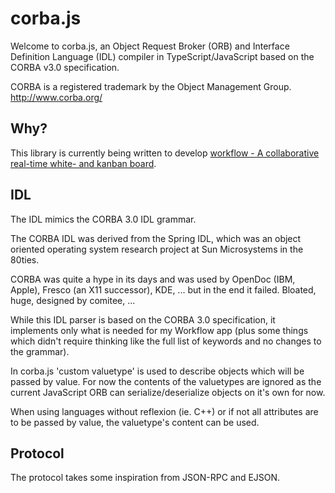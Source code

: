 # corba.js

Welcome to corba.js, an Object Request Broker (ORB) and Interface Definition
Language (IDL) compiler in TypeScript/JavaScript based on the CORBA v3.0
specification.

CORBA is a registered trademark by the Object Management Group.
http://www.corba.org/

## Why?

This library is currently being written to develop <a
href="https://github.com/markandre13/workflow">workflow - A collaborative
real-time white- and kanban board</a>.

## IDL

The IDL mimics the CORBA 3.0 IDL grammar.

The CORBA IDL was derived from the Spring IDL, which was an object oriented
operating system research project at Sun Microsystems in the 80ties.

CORBA was quite a hype in its days and was used by OpenDoc (IBM, Apple),
Fresco (an X11 successor), KDE, ... but in the end it failed. Bloated,
huge, designed by comitee, ...

While this IDL parser is based on the CORBA 3.0 specification, it
implements only what is needed for my Workflow app (plus some things
which didn't require thinking like the full list of keywords and no
changes to the grammar).

In corba.js 'custom valuetype' is used to describe objects which will be
passed by value.  For now the contents of the valuetypes are ignored as the
current JavaScript ORB can serialize/deserialize objects on it's own for
now.

When using languages without reflexion (ie.  C++) or if not all attributes
are to be passed by value, the valuetype's content can be used.

## Protocol

The protocol takes some inspiration from JSON-RPC and EJSON.

